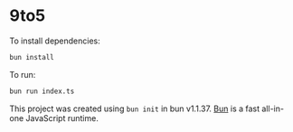 # 9to5

To install dependencies:

```bash
bun install
```

To run:

```bash
bun run index.ts
```

This project was created using `bun init` in bun v1.1.37. [Bun](https://bun.sh) is a fast all-in-one JavaScript runtime.
